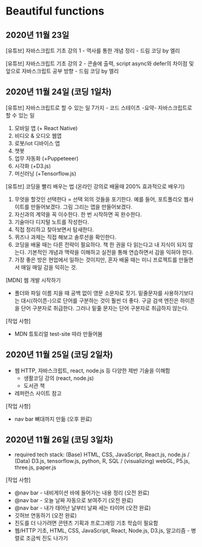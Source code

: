 # Beautiful functions

## 2020년 11월 23일 
[유튜브] 자바스크립트 기초 강의 1 - 역사를 통한 개념 정리 - 드림 코딩 by 엘리 

[유튜브] 자바스크립트 기초 강의 2 - 콘솔에 출력, script async와 defer의 차이점 및 앞으로 자바스크립트 공부 방향 - 드림 코딩 by 엘리 


## 2020년 11월 24일 (코딩 1일차)
[유튜브] 자바스크립트로 할 수 있는 일 7가지 - 코드 스테이츠 
-요약-
자바스크립트로 할 수 있는 일 
1. 모바일 앱 (+ React Native)
2. 비디오 & 오디오 웹앱 
3. 로봇/iot 디바이스 앱 
4. 챗봇 
5. 업무 자동화 (+Puppeteeer)
6. 시각화 (+D3.js)
7. 머신러닝 (+Tensorflow.js)

[유튜브] 코딩을 빨리 배우는 법 (온라인 강의로 배울때 200% 효과적으로 배우기)
1. 무엇을 할것인 선택한다 = 선택 외의 것들을 포기한다. 예를 들어, 포트폴리오 웹사이트를 만들어보겠다. 그림 그리는 앱을 만들어보겠다.
2. 자신과의 계약을 꼭 이수한다. 한 번 시작하면 꼭 완수한다.
3. 기술마다 디지털 노트를 작성한다.
4. 직접 정리하고 찾아보면서 탐새한다.
5. 퀴즈나 과제는 직접 해보고 솔루션을 확인한다.
6. 코딩을 배울 때는 다른 전략이 필요하다. 책 한 권을 다 읽는다고 내 지식이 되지 않는다. 기본적인 개념과 맥락을 이해하고 실전을 통해 연습하면서 감을 익혀야 한다. 
7. 가장 좋은 방은 현업에서 일하는 것이지만, 혼자 배울 때는 미니 프로젝트를 만들면서 매일 매일 감을 익히는 것. 

[MDN] 웹 개발 시작하기 
- 폴더와 파일 이름 지을 때 공백 없이 영문 소문자로 짓기. 밑줄문자를 사용하기보다는 대시(하이픈-)으로 단어를 구분하는 것이 훨씬 더 좋다. 구글 검색 엔진은 하이픈을 단어 구분자로 취급한다. 그러나 밑줆 문자는 단어 구분자로 취급하지 않는다. 

[작업 사항]
- MDN 튜토리얼 test-site 따라 만들어봄

## 2020년 11월 25일 (코딩 2일차)
- 웹 HTTP, 자바스크립트, react, node.js 등 다양한 제반 기술을 이해함 
    - 생활코딩 강의 (react, node.js)
    - 도서관 책 
- 레퍼런스 사이트 참고

[작업 사항]
- nav bar 뼈대까지 만듦 (오후 완료)

## 2020년 11월 26일 (코딩 3일차)
- required tech stack: (Base) HTML, CSS, JavaScript, React.js, node.js / (Data) D3.js, tensorflow.js, python, R, SQL / (visualizing) webGL, P5.js, three.js, paper.js

[작업 사항] 
- @nav bar - 내비게이션 바에 들어가는 내용 정리 (오전 완료)
- @nav bar - 오늘 날짜 자동으로 보여주기 (오전 완료)
- @nav bar - 내가 태어난 날부터 날짜 세는 타이머 (오전 완료)
- 깃허브 연동하기 (오전 완료)
- 진도를 더 나가려면 콘텐츠 기획과 프로그래밍 기초 학습이 필요함 
- 웹/HTTP 기초, HTML, CSS, JavaScript, React, Node.js, D3.js, 알고리즘 - 병렬로 조금씩 진도 나가기